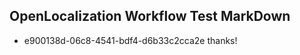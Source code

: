 ## OpenLocalization Workflow Test MarkDown
* e900138d-06c8-4541-bdf4-d6b33c2cca2e 
thanks!<!--HONumber=Mar16_HO3-->
